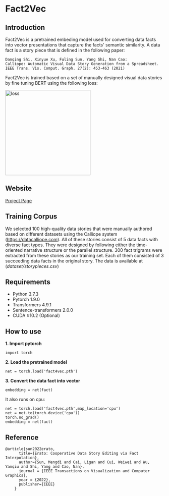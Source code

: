 # Fact2Vec

## Introduction
Fact2Vec is a pretrained embeding model used for converting data facts into vector presentations that capture the facts' semantic similarity. A data fact is a story piece that is defined in the following paper: 
```
Danqing Shi, Xinyue Xu, Fuling Sun, Yang Shi, Nan Cao:
Calliope: Automatic Visual Data Story Generation from a Spreadsheet. IEEE Trans. Vis. Comput. Graph. 27(2): 453-463 (2021)
```

Fact2Vec is trained based on a set of manually designed visual data stories by fine tuning BERT using the following loss:

<img src="https://github.com/idvxlab/fact4vec/raw/master/training/loss_function.png" alt="loss" style="width: 270px">

## Website
[Project Page](https://erato.idvxlab.com/project/)

## Training Corpus 
We selected 100 high-quality data stories that were manually authored based on different datasets using the Calliope system (https://datacalliope.com). All of these stories consist of 5 data facts with diverse fact types. They were designed by following either the time-oriented narrative structure or the parallel structure. 300 fact trigrams were extracted from these stories as our training set. Each of them consisted of 3 succeeding data facts in the original story. The data is available at (_dataset/storypieces.csv_)

## Requirements
- Python 3.7.3
- Pytorch 1.9.0
- Transformers 4.9.1
- Sentence-transformers 2.0.0
- CUDA ≥10.2 (Optional)


## How to use
**1. Import pytorch**
```
import torch
```
**2. Load the pretrained model**
```
net = torch.load('fact4vec.pth')
```
**3. Convert the data fact into vector**
```
embedding = net(fact)
```

It also runs on cpu:
```
net = torch.load('fact4vec.pth',map_location='cpu')
net = net.to(torch.device('cpu'))
torch.no_grad()
embedding = net(fact)
```

## Reference
```
@article{sun2022erato,
      title={Erato: Cooperative Data Story Editing via Fact Interpolation},
      author={Sun, Mengdi and Cai, Ligan and Cui, Weiwei and Wu, Yanqiu and Shi, Yang and Cao, Nan},
      journal = {IEEE Transactions on Visualization and Computer Graphics},
      year = {2022},
      publisher={IEEE}
    }
```
